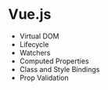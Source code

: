 # Vue.js

* Virtual DOM
* Lifecycle
* Watchers
* Computed Properties
* Class and Style Bindings
* Prop Validation
